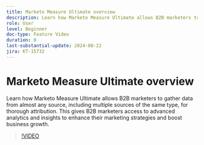```yaml
---
title: Marketo Measure Ultimate overview
description: Learn how Marketo Measure Ultimate allows B2B marketers to gather data from almost any source, including multiple sources of the same type, for thorough attribution.
role: User
level: Beginner
doc-type: Feature Video
duration: 0
last-substantial-update: 2024-08-22
jira: KT-15732
---
```


# Marketo Measure Ultimate overview

Learn how Marketo Measure Ultimate allows B2B marketers to gather data from almost any source, including multiple sources of the same type, for thorough attribution. This gives B2B marketers access to advanced analytics and insights to enhance their marketing strategies and boost business growth.

>[!VIDEO](https://video.tv.adobe.com/v/3433044/?learn=on)
